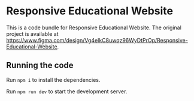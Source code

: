 
  # Responsive Educational Website

  This is a code bundle for Responsive Educational Website. The original project is available at https://www.figma.com/design/Vg4eIkC8uwqz96WyDtPrOp/Responsive-Educational-Website.

  ## Running the code

  Run `npm i` to install the dependencies.

  Run `npm run dev` to start the development server.
  
